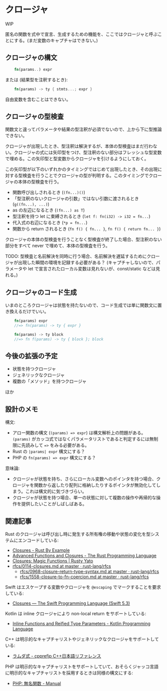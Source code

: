 # クロージャ

WIP

匿名の関数を式中で宣言、生成するための機能を、ここではクロージャと呼ぶことにする。(まだ変数のキャプチャはできない。)

## クロージャの構文

```rust
    fn(params..) expr
```

または (結果型を注釈するとき):

```rust
    fn(params) -> ty { stmts...; expr }
```

自由変数を含むことはできない。

## クロージャの型検査

関数文と違ってパラメータや結果の型注釈が必須でないので、上から下に型推論できない。

クロージャが出現したとき、型注釈は解決するが、本体の型検査はまだ行わない。クロージャの式には矢印型をつけ、型注釈のない部分はフレッシュな型変数で埋める。この矢印型と型変数からクロージャを引けるようにしておく。

この矢印型が以下のいずれかのタイミングではじめて出現したとき、その出現に対する型検査を行うことでクロージャの型が判明する。このタイミングでクロージャの本体の型検査を行う。

- 関数呼び出しされるとき (`(fn...)()`)
- 「型注釈のないクロージャの引数」ではない引数に渡されるとき (`g((fn...), ...)`)
- as の左辺になるとき (`(fn...) as T`)
- 型注釈を持つ let に束縛されるとき (`let f: fn(i32) -> i32 = fn...`)
- 代入式の右辺になるとき (`*p = fn...`)
- 関数から return されるとき (`fn f() { fn... }`, `fn f() { return fn... }`)

クロージャの本体の型検査を行うことなく型検査が終了した場合、型注釈のない部分をすべて never で埋めて、本体の型検査を行う。

TODO: 型検査と名前解決を同時に行う場合、名前解決を遅延するためにクロージャが出現した瞬間の環境を記録する必要がある？ (キャプチャしないので、パラメータや let で宣言されたローカル変数は見れないが、const/static などは見れる。)

## クロージャのコード生成

いまのところクロージャは状態を持たないので、コード生成では単に関数文に置き換えるだけでいい。

```rust
    fn(params) expr
    //=> fn(params) -> ty { expr }

    fn(params) -> ty block
    //=> fn f(params) -> ty { block }; block
```

## 今後の拡張の予定

- 状態を持つクロージャ
- ジェネリックなクロージャ
- 複数の「メソッド」を持つクロージャ

ほか

## 設計のメモ

構文:

- アロー関数の構文 (`(params) => expr`) は構文解析上の問題がある。`(params)` がカッコ式ではなくパラメータリストであると判定するには無制限に先読みして `=>` をみる必要がある。
- Rust の `|params| expr` 構文にする？
- PHP の `fn(params) => expr` 構文にする？

意味論:

- クロージャが状態を持ち、さらにローカル変数へのポインタを持つ場合、クロージャを関数から返したり配列に格納したりするポインタが無効化してしまう。これは構文的に気づきづらい。
- クロージャが状態を持つ場合、単一の状態に対して複数の操作や再帰的な操作を提供したいことがしばしばある。

## 関連記事

Rust のクロージャは呼び出し時に発生する所有権の移動や状態の変化を型システムにエンコードしている:

- [Closures - Rust By Example](https://doc.rust-lang.org/rust-by-example/fn/closures.html)
- [Advanced Functions and Closures - The Rust Programming Language](https://doc.rust-lang.org/book/ch19-05-advanced-functions-and-closures.html)
- [Closures\: Magic Functions | Rusty Yato](https://rustyyato.github.io/rust/syntactic/sugar/2019/01/17/Closures-Magic-Functions.html)
- [rfcs/0114-closures.md at master · rust-lang/rfcs](https://github.com/rust-lang/rfcs/blob/master/text/0114-closures.md)
    - [rfcs/0968-closure-return-type-syntax.md at master · rust-lang/rfcs](https://github.com/rust-lang/rfcs/blob/master/text/0968-closure-return-type-syntax.md)
    - [rfcs/1558-closure-to-fn-coercion.md at master · rust-lang/rfcs](https://github.com/rust-lang/rfcs/blob/master/text/1558-closure-to-fn-coercion.md)

Swift はエスケープする変数やクロージャを `@escaping` でマークすることを要求している:

- [Closures — The Swift Programming Language (Swift 5.3)](https://docs.swift.org/swift-book/LanguageGuide/Closures.html)

Kotlin は inline クロージャにより non-local return をサポートしている:

- [Inline Functions and Reified Type Parameters - Kotlin Programming Language](https://kotlinlang.org/docs/reference/inline-functions.html)

C++ は明示的なキャプチャリストやジェネリックなクロージャをサポートしている:

- [ラムダ式 - cpprefjp C++日本語リファレンス](https://cpprefjp.github.io/lang/cpp11/lambda_expressions.html)

PHP は明示的なキャプチャリストをサポートしていて、おそらくジャッコ言語に明示的なキャプチャリストを採用するときは同様の構文にする:

- [PHP\: 無名関数 - Manual](https://www.php.net/manual/ja/functions.anonymous.php)
